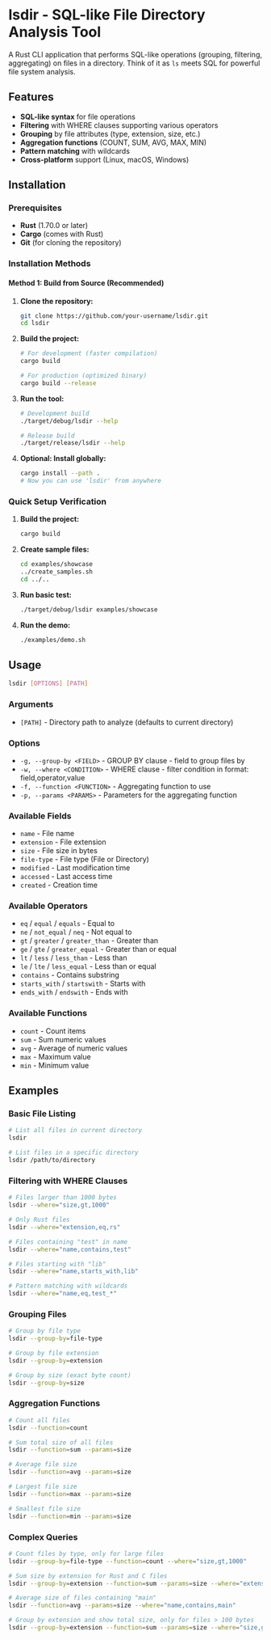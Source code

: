 # lsdir - SQL-like File Directory Analysis Tool

A Rust CLI application that performs SQL-like operations (grouping, filtering, aggregating) on files in a directory. Think of it as `ls` meets SQL for powerful file system analysis.

## Features

- **SQL-like syntax** for file operations
- **Filtering** with WHERE clauses supporting various operators
- **Grouping** by file attributes (type, extension, size, etc.)
- **Aggregation functions** (COUNT, SUM, AVG, MAX, MIN)
- **Pattern matching** with wildcards
- **Cross-platform** support (Linux, macOS, Windows)

## Installation


### Prerequisites

- **Rust** (1.70.0 or later)
- **Cargo** (comes with Rust)
- **Git** (for cloning the repository)

### Installation Methods

#### Method 1: Build from Source (Recommended)

1. **Clone the repository:**

   ```bash
   git clone https://github.com/your-username/lsdir.git
   cd lsdir
   ```

2. **Build the project:**

   ```bash
   # For development (faster compilation)
   cargo build
   
   # For production (optimized binary)
   cargo build --release
   ```

3. **Run the tool:**

   ```bash
   # Development build
   ./target/debug/lsdir --help
   
   # Release build
   ./target/release/lsdir --help
   ```

4. **Optional: Install globally:**

   ```bash
   cargo install --path .
   # Now you can use 'lsdir' from anywhere
   ```

### Quick Setup Verification

1. **Build the project:**

   ```bash
   cargo build
   ```

2. **Create sample files:**

   ```bash
   cd examples/showcase
   ../create_samples.sh
   cd ../..
   ```

3. **Run basic test:**

   ```bash
   ./target/debug/lsdir examples/showcase
   ```

4. **Run the demo:**

   ```bash
   ./examples/demo.sh
   ```

## Usage

```bash
lsdir [OPTIONS] [PATH]
```

### Arguments

- `[PATH]` - Directory path to analyze (defaults to current directory)

### Options

- `-g, --group-by <FIELD>` - GROUP BY clause - field to group files by
- `-w, --where <CONDITION>` - WHERE clause - filter condition in format: field,operator,value
- `-f, --function <FUNCTION>` - Aggregating function to use
- `-p, --params <PARAMS>` - Parameters for the aggregating function

### Available Fields

- `name` - File name
- `extension` - File extension
- `size` - File size in bytes
- `file-type` - File type (File or Directory)
- `modified` - Last modification time
- `accessed` - Last access time
- `created` - Creation time

### Available Operators

- `eq` / `equal` / `equals` - Equal to
- `ne` / `not_equal` / `neq` - Not equal to
- `gt` / `greater` / `greater_than` - Greater than
- `ge` / `gte` / `greater_equal` - Greater than or equal
- `lt` / `less` / `less_than` - Less than
- `le` / `lte` / `less_equal` - Less than or equal
- `contains` - Contains substring
- `starts_with` / `startswith` - Starts with
- `ends_with` / `endswith` - Ends with

### Available Functions

- `count` - Count items
- `sum` - Sum numeric values
- `avg` - Average of numeric values
- `max` - Maximum value
- `min` - Minimum value

## Examples

### Basic File Listing

```bash
# List all files in current directory
lsdir

# List files in a specific directory
lsdir /path/to/directory
```

### Filtering with WHERE Clauses

```bash
# Files larger than 1000 bytes
lsdir --where="size,gt,1000"

# Only Rust files
lsdir --where="extension,eq,rs"

# Files containing "test" in name
lsdir --where="name,contains,test"

# Files starting with "lib"
lsdir --where="name,starts_with,lib"

# Pattern matching with wildcards
lsdir --where="name,eq,test_*"
```

### Grouping Files

```bash
# Group by file type
lsdir --group-by=file-type

# Group by file extension
lsdir --group-by=extension

# Group by size (exact byte count)
lsdir --group-by=size
```

### Aggregation Functions

```bash
# Count all files
lsdir --function=count

# Sum total size of all files
lsdir --function=sum --params=size

# Average file size
lsdir --function=avg --params=size

# Largest file size
lsdir --function=max --params=size

# Smallest file size
lsdir --function=min --params=size
```

### Complex Queries

```bash
# Count files by type, only for large files
lsdir --group-by=file-type --function=count --where="size,gt,1000"

# Sum size by extension for Rust and C files
lsdir --group-by=extension --function=sum --params=size --where="extension,contains,rs"

# Average size of files containing "main"
lsdir --function=avg --params=size --where="name,contains,main"

# Group by extension and show total size, only for files > 100 bytes
lsdir --group-by=extension --function=sum --params=size --where="size,gt,100"
```